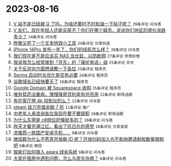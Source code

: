 # 2023-08-16

1. [V 站不是已经被 Q 了吗，为啥还要时不时和谐一下帖子呢？](https://www.v2ex.com/t/965651) `39条评论` `问与答`
1. [V 友们，现在年轻人还能买房不？你们在哪个城市，说说你们地区的房价涨跌多少？](https://www.v2ex.com/t/965660) `34条评论` `问与答`
1. [昨晚又肝了一个文本特效小工具](https://www.v2ex.com/t/965654) `34条评论` `分享创造`
1. [iPhone 14Pro 发布一年了，你们的续航怎么样？](https://www.v2ex.com/t/965642) `28条评论` `问与答`
1. [我们现在是不是应该买 NAS 当仓鼠，以防断网](https://www.v2ex.com/t/965652) `27条评论` `奇思妙想`
1. [我说我怎么经常接到「京东」的「骚扰电话」😅](https://www.v2ex.com/t/965667) `25条评论` `京东`
1. [关于反逆向方面想请教一下各位](https://www.v2ex.com/t/965643) `25条评论` `程序员`
1. [Spring 启动时长优化是否有必要](https://www.v2ex.com/t/965669) `24条评论` `程序员`
1. [谷歌域名已经快要无了](https://www.v2ex.com/t/965649) `16条评论` `程序员`
1. [Google Domain 被 Squarespace 收购](https://www.v2ex.com/t/965650) `15条评论` `程序员`
1. [唯有猛药治重病，慢慢降房贷利率有何吊用](https://www.v2ex.com/t/965679) `12条评论` `职场话题`
1. [有在客厅用 4k 投影仪的么？](https://www.v2ex.com/t/965648) `12条评论` `问与答`
1. [steam 挂刀充值余额 7 折](https://www.v2ex.com/t/965646) `11条评论` `推广`
1. [中老年人来咨询各位我现在要不要辞职](https://www.v2ex.com/t/965681) `10条评论` `职场话题`
1. [为什么东莞是 c#岗位好像挺多的？](https://www.v2ex.com/t/965673) `10条评论` `问与答`
1. [昨天才看完满江红，看出了抗日片的感觉](https://www.v2ex.com/t/965659) `10条评论` `分享发现`
1. [求推荐一款国产安卓手机……](https://www.v2ex.com/t/965674) `9条评论` `问与答`
1. [微信群为什么不愿意开放群 ID 呢？开放扫码加入也不影响邀请制和数量限制吧](https://www.v2ex.com/t/965670) `9条评论` `微信`
1. [智能灯如何接入 aqara 绿米系统](https://www.v2ex.com/t/965668) `9条评论` `问与答`
1. [大家在租房中遇到问题，怎么与房东协商？](https://www.v2ex.com/t/965656) `6条评论` `问与答`
